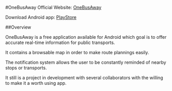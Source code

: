 #OneBusAway
Official Website: [OneBusAway](http://www.onebusaway.org/)

Download Android app: [PlayStore](https://play.google.com/store/apps/details?id=com.joulespersecond.seattlebusbot)

##Overview

OneBusAway is a free application available for Android which goal is to offer accurate real-time information for public transports.

It contains a browsable map in order to make route plannings easily.

The notification system allows the user to be constantly reminded of nearby stops or transports.

It still is a project in development with several collaborators with the willing to make it a worth using app.


